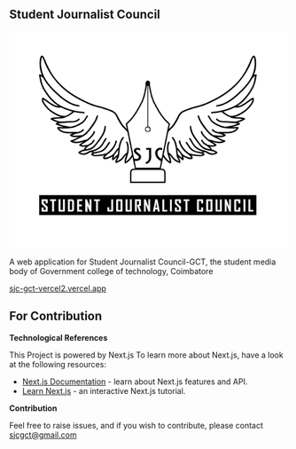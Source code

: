 
## Student Journalist Council

![sjc](sjc_logo_black.png)

A web application for Student Journalist Council-GCT, the student media body of Government college of technology, Coimbatore

[sjc-gct-vercel2.vercel.app](https://sjc-gct-vercel2.vercel.app/ "https://sjc-gct-vercel2.vercel.app")


## For Contribution
**Technological References**

This Project is powered by Next.js
To learn more about Next.js, have a look at the following resources:

- [Next.js Documentation](https://nextjs.org/docs) - learn about Next.js features and API.
- [Learn Next.js](https://nextjs.org/learn) - an interactive Next.js tutorial.

**Contribution**

  Feel free to raise issues, and if you wish to contribute, please contact sjcgct@gmail.com
